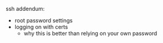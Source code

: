 ssh addendum:
- root password settings
- logging on with certs
  - why this is better than relying on your own password